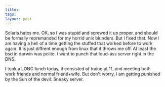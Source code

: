 ```yaml
---
title: 
tags: 
layout: post
---
```

Solaris hates me.  OK, so I was stupid and screwed it up proper, and should be formally repremanded for my horrid unix blunders.  But I fixed that. Now I am having a hell of a time getting the stuffed that worked before to work again.  It is just diffrent enough from linux that it throws me off.  At least the bsd in darwin was polite.  I want to punch that loud-ass server right in the DNS.  



I took a LONG lunch today, it consisted of traing at 11, and meeting both work friends and normal friend+wife. But don't worry, I am getting punished by the Sun of the devil.  Sneaky server.
